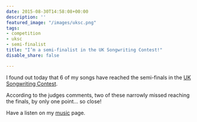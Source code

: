 ```yaml
---
date: 2015-08-30T14:58:08+00:00
description: ''
featured_image: "/images/uksc.png"
tags:
- competition
- uksc
- semi-finalist
title: "I’m a semi-finalist in the UK Songwriting Contest!"
disable_share: false

---
```

I found out today that 6 of my songs have reached the semi-finals in the [UK Songwriting Contest](https://www.songwritingcontest.co.uk/).

According to the judges comments, two of these narrowly missed reaching the finals, by only one point... so close!

Have a listen on my [music](/music) page.
